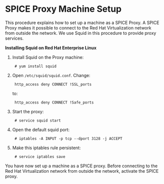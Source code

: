 # SPICE Proxy Machine Setup

This procedure explains how to set up a machine as a SPICE Proxy. A SPICE Proxy makes it possible to connect to the Red Hat Virtualization network from outside the network. We use Squid in this procedure to provide proxy services.

**Installing Squid on Red Hat Enterprise Linux**

1. Install Squid on the Proxy machine:

        # yum install squid

2. Open `/etc/squid/squid.conf`. Change:

        http_access deny CONNECT !SSL_ports

    to:

        http_access deny CONNECT !Safe_ports

3. Start the proxy:

        # service squid start

4. Open the default squid port:

        # iptables -A INPUT -p tcp --dport 3128 -j ACCEPT

5. Make this iptables rule persistent:

        # service iptables save

You have now set up a machine as a SPICE proxy. Before connecting to the Red Hat Virtualization network from outside the network, activate the SPICE proxy.
